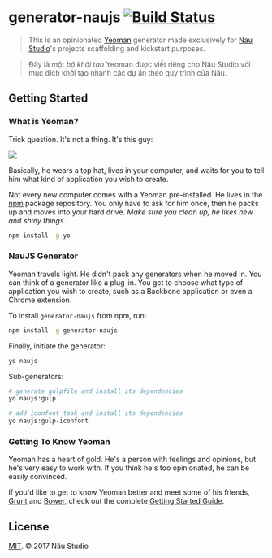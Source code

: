 # generator-naujs [![Build Status](https://secure.travis-ci.org/naustudio/generator-naujs.png?branch=master)](https://travis-ci.org/naustudio/generator-naujs)

> This is an opinionated [Yeoman](http://yeoman.io) generator made exclusively for [Nau Studio](https://github.com/naustudio)'s projects scaffolding and kickstart purposes.

> Đây là một _bộ khởi tạo_ Yeoman được viết riêng cho Nâu Studio với mục đích khởi tạo nhanh các dự án theo quy trình của Nâu.

## Getting Started

### What is Yeoman?

Trick question. It's not a thing. It's this guy:

![](https://raw.githubusercontent.com/yeoman/media/master/optimized/yeoman-masthead.png)

Basically, he wears a top hat, lives in your computer, and waits for you to tell him what kind of application you wish to create.

Not every new computer comes with a Yeoman pre-installed. He lives in the [npm](https://npmjs.org) package repository. You only have to ask for him once, then he packs up and moves into your hard drive. *Make sure you clean up, he likes new and shiny things.*

```bash
npm install -g yo
```

### NauJS Generator

Yeoman travels light. He didn't pack any generators when he moved in. You can think of a generator like a plug-in. You get to choose what type of application you wish to create, such as a Backbone application or even a Chrome extension.

To install `generator-naujs` from npm, run:

```bash
npm install -g generator-naujs
```

Finally, initiate the generator:

```bash
yo naujs
```

Sub-generators:

```bash
# generate gulpfile and install its dependencies
yo naujs:gulp

# add iconfont task and install its dependencies
yo naujs:gulp-iconfont
```


### Getting To Know Yeoman

Yeoman has a heart of gold. He's a person with feelings and opinions, but he's very easy to work with. If you think he's too opinionated, he can be easily convinced.

If you'd like to get to know Yeoman better and meet some of his friends, [Grunt](http://gruntjs.com) and [Bower](http://bower.io), check out the complete [Getting Started Guide](https://github.com/yeoman/yeoman/wiki/Getting-Started).


## License

[MIT](http://opensource.org/licenses/MIT). © 2017 Nâu Studio
